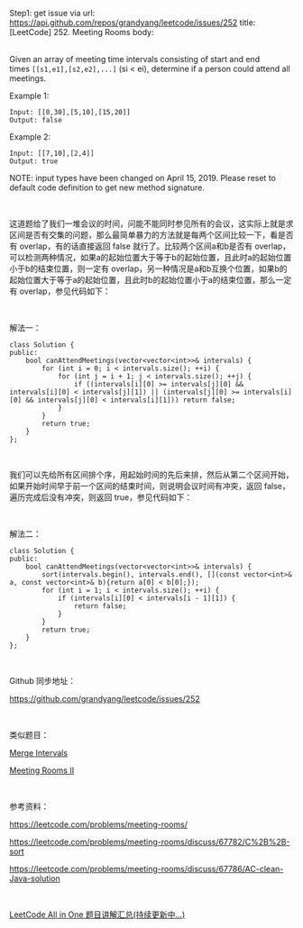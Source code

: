 Step1: get issue via url: https://api.github.com/repos/grandyang/leetcode/issues/252 
 title:[LeetCode] 252. Meeting Rooms 
 body:  
  

  
Given an array of meeting time intervals consisting of start and end times `[[s1,e1],[s2,e2],...]` (si < ei), determine if a person could attend all meetings.

Example 1:
    
    
    Input: [[0,30],[5,10],[15,20]]
    Output: false
    

Example 2:
    
    
    Input: [[7,10],[2,4]]
    Output: true
    

NOTE: input types have been changed on April 15, 2019. Please reset to default code definition to get new method signature.

 

这道题给了我们一堆会议的时间，问能不能同时参见所有的会议，这实际上就是求区间是否有交集的问题，那么最简单暴力的方法就是每两个区间比较一下，看是否有 overlap，有的话直接返回 false 就行了。比较两个区间a和b是否有 overlap，可以检测两种情况，如果a的起始位置大于等于b的起始位置，且此时a的起始位置小于b的结束位置，则一定有 overlap，另一种情况是a和b互换个位置，如果b的起始位置大于等于a的起始位置，且此时b的起始位置小于a的结束位置，那么一定有 overlap，参见代码如下：

 

解法一：
    
    
    class Solution {
    public:
        bool canAttendMeetings(vector<vector<int>>& intervals) {
            for (int i = 0; i < intervals.size(); ++i) {
                for (int j = i + 1; j < intervals.size(); ++j) {
                    if ((intervals[i][0] >= intervals[j][0] && intervals[i][0] < intervals[j][1]) || (intervals[j][0] >= intervals[i][0] && intervals[j][0] < intervals[i][1])) return false;
                }
            }
            return true;
        }
    };

 

我们可以先给所有区间排个序，用起始时间的先后来排，然后从第二个区间开始，如果开始时间早于前一个区间的结束时间，则说明会议时间有冲突，返回 false，遍历完成后没有冲突，则返回 true，参见代码如下：

 

解法二：
    
    
    class Solution {
    public:
        bool canAttendMeetings(vector<vector<int>>& intervals) {
            sort(intervals.begin(), intervals.end(), [](const vector<int>& a, const vector<int>& b){return a[0] < b[0];});
            for (int i = 1; i < intervals.size(); ++i) {
                if (intervals[i][0] < intervals[i - 1][1]) {
                    return false;
                }
            }
            return true;
        }
    };

 

Github 同步地址：

<https://github.com/grandyang/leetcode/issues/252>

 

类似题目：

[Merge Intervals](http://www.cnblogs.com/grandyang/p/4370601.html)

[Meeting Rooms II](http://www.cnblogs.com/grandyang/p/5244720.html)

 

参考资料：

<https://leetcode.com/problems/meeting-rooms/>

<https://leetcode.com/problems/meeting-rooms/discuss/67782/C%2B%2B-sort>

<https://leetcode.com/problems/meeting-rooms/discuss/67786/AC-clean-Java-solution>

 

[LeetCode All in One 题目讲解汇总(持续更新中...)](http://www.cnblogs.com/grandyang/p/4606334.html)
